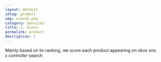 ```yaml
---
layout: default
idtag: product
img: score2.png
category: Services
title: 2. Score
permalink: product
description: |
---
```


Mainly based on its ranking, we score each product appearing on _xbox ons s controller_ search
